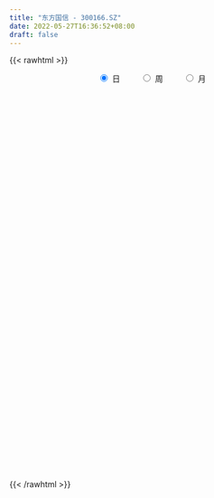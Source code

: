 ```yaml
---
title: "东方国信 - 300166.SZ"
date: 2022-05-27T16:36:52+08:00
draft: false
---
```

{{< rawhtml >}}
    <div style="text-align: center">
        <label style="padding: 1rem;"><input style="margin-right: .5rem" type="radio" name="period" value="D" checked onclick="period_change(this)">日</label>
        <label style="padding: 1rem;"><input style="margin-right: .5rem" type="radio" name="period" value="W" onclick="period_change(this)">周</label>
        <label style="padding: 1rem;"><input style="margin-right: .5rem" type="radio" name="period" value="M" onclick="period_change(this)">月</label>
    </div>
    <div id="chart" style="height: 700px;"></div> 
    <script type="text/javascript">
        const D_v = [101916.22,90040.06,113307.35,105945.72,324335.72,195515.17,184119.56,176512.89,228726.91,201138.65,179187.31,245401.28,158474.74,138189.63,269064.37,711213.5699999999,388324.45,889328.3199999999,806536.37,512294.05,444155.38,399651.22,428527.02,389762.81,379585.06,266089.6,364190.59,226680.76,232235.55,1127025.8700000001,1200301.0600000001,1263025.3799999999,960470.27,738282.64,569444.71,497157.64,479638.38,377513.08,467525.41,552241.34,388328.45,388174.77,396471.46,358404.24,326674.26,332100.17,258862.91,300826.87,239351.97,318657.26,360609.12,376173.36,298056.96,520418.3,702749.22,422623.9,433499.2,292455.46,523683.43,406062.53,288664.05,459623.7,355149.71,300028.75,409618.54,293832.05,227572.7,209729.9,241076.79,188072.3,146921.16,263174.51,218705.1,193567.66,208058.88,200763.06,145939.27,209214.97,163996.64,161964.24,186779.39,161648.28,173882.99,117954.71,337237.72,175781.52,165270.6,132759.05,122964.65,309816.32,258259.88,274569.46,299762.45,170740.05,92759.49,111778.0,106028.57,99578.32,77839.74,84981.02,142216.25,87240.14,90912.04,126125.72,112080.52,87304.41,142221.63,109910.52,132287.87,90720.28,129647.04,110817.76,114337.17,109042.74,99541.04,290966.04,241166.0,208427.23,209906.02,190817.07,176749.67,189531.28,317248.44,277279.1,273679.91,1062835.0600000001,739035.97,466813.65,484271.91,416008.83,514541.85,280469.8,458081.11,417862.45,325933.7,239468.17,275871.16,180993.21,176480.99,567808.3199999999,474091.62,510516.61,507766.2,463224.52,558061.37,409137.23,357249.59,291019.35,456176.42,344706.37,259710.59,215737.88,441101.41,267873.82,429605.7,361801.15,567817.62,589418.72,352397.89,549438.5,503558.71,381572.28,608249.49,613348.45,564125.88,1976859.49,2532534.21,1313457.05,1288315.22,1053893.6699999999,1080960.9299999999,1957233.6599999999,1482063.23,1510445.6399999999,1195763.6699999999,952834.79,1767975.3200000001,2005315.0800000001,1232548.1399999999,1452997.21,1452963.21,935384.9399999999,1255667.03,1267537.21,2232241.27,2767442.3199999998,2519635.9900000002,1777014.1599999999,2034715.71,1116024.1599999999,990876.25,860528.0699999999,755748.09,1271737.0,881963.72,959993.0,769208.9399999999,1009083.14,976573.92,793978.03,749328.49,726765.21,810136.3,976929.02,787282.22,797106.23,591632.98,575269.87,612452.53,503149.08,372673.62,451515.36,379438.65,919184.59,517196.75,498032.91,538013.08,523797.15,466726.02,356312.17,424533.92,431898.66,406158.23,291297.43,300080.4,536900.14,393899.62,332782.58,479250.28,374936.53,441243.62,388359.68,407085.28,358078.83,547110.54,340202.73,315642.19,450937.86,281765.06,239290.62,293141.38,253623.63,570252.54,348273.02,334139.97,323767.92,390537.44,312485.45,520875.43,337527.98]
const D_histogram = [0.0,-0.0076581197,-0.0222500012,-0.0282468315,0.0047074791,0.023961293,0.032925795,0.0412779435,0.0519052497,0.0543487042,0.0571543071,0.0426787878,0.0314350623,0.018267494,0.0275170876,0.0719677337,0.095782384,0.161993802,0.1718046608,0.1715241051,0.1339097365,0.1077470426,0.0866970676,0.0780538164,0.0391714541,0.018384516,-0.0353233187,-0.0735841858,-0.0814826593,0.0125739802,0.1023953589,0.1329278857,0.1473701327,0.1391471518,0.1123647263,0.0757356543,0.0270243149,-0.0159190177,-0.0197744471,-0.0224956937,-0.0549446106,-0.0620803416,-0.064321877,-0.098331433,-0.1413111416,-0.1445801892,-0.1569200059,-0.1790460922,-0.1789346354,-0.1829902546,-0.1577573868,-0.1317228432,-0.1241193212,-0.0656423922,-0.0171236171,0.0137147009,-0.0071053781,-0.0100567209,0.0296400047,0.0505231786,0.043726437,0.0421732779,0.0177267504,-0.0172750659,-0.0799928652,-0.1068346374,-0.1363428418,-0.1548156896,-0.1382471375,-0.125795838,-0.1105475664,-0.1234497116,-0.1109186159,-0.1026340282,-0.1004023205,-0.0929181206,-0.0867895516,-0.0592979423,-0.0280186931,-0.0055139237,0.0205348279,0.0263327284,0.0229028943,0.0233895419,0.0377393233,0.038241988,0.0248466233,0.0084912328,-0.0095195977,0.01579384,0.0286085217,0.0405103737,0.0051751176,-0.0323998398,-0.0450842992,-0.0388474735,-0.0286476761,-0.0291968938,-0.019795457,-0.0097102766,0.0047641472,0.0122855591,0.0214084382,0.0278171722,0.0212763723,0.0158479148,0.0024306271,-0.0063616151,-0.0258194512,-0.035567176,-0.0207677885,-0.0008838706,0.0058303598,0.0224319482,0.0398420948,0.071433616,0.0947786172,0.1089623498,0.1215175078,0.1257350154,0.1318771006,0.1360502143,0.141013074,0.1395076062,0.1171162764,0.1610366782,0.1596112574,0.1409620695,0.1294044675,0.0913320084,0.0690606864,0.0296235351,0.0312047949,0.0360054036,0.0188775827,-0.0002907073,-0.0420686102,-0.0644611755,-0.0676390218,-0.0865324755,-0.0821796845,-0.049257588,-0.0172731362,0.0086572494,0.0415393744,0.0450514711,0.0260391519,0.0180969861,0.0244884159,0.0088405236,-0.0102484002,-0.0208974151,-0.0135252342,-0.018187711,-0.0001131079,0.002547465,0.0247576698,0.0267298265,0.0145765071,0.0018316069,-0.0023238543,-0.035972204,-0.027547984,-0.020573912,-0.0180183482,0.1220737414,0.1914156378,0.212341392,0.1783655558,0.1509199561,0.1382347983,0.1542964106,0.1208119221,-0.0252101081,-0.0834466275,-0.147235507,-0.0787224362,0.004208773,0.0235351079,0.035751742,0.0734227304,0.07257541,0.0436355038,0.0195651617,0.0859180285,0.1312437691,0.2041109446,0.1993344474,0.1054833405,0.0313190129,-0.0145642323,-0.0562373887,-0.0859390478,-0.0649028404,-0.090877497,-0.1709141321,-0.2413217923,-0.2261484474,-0.2201558707,-0.198031977,-0.2284088363,-0.2583085001,-0.230869749,-0.2009515847,-0.1948404348,-0.210547279,-0.2169279551,-0.2045089053,-0.2162293531,-0.2228274357,-0.2094067517,-0.2085538357,-0.1864295793,-0.1249043194,-0.0888489187,-0.0500234589,-0.0573317788,-0.0764494806,-0.1068980619,-0.1043182134,-0.1287975105,-0.1195205538,-0.1084450324,-0.0825357482,-0.0542426306,-0.0430456836,-0.0545403173,-0.0680435385,-0.1119370594,-0.1448809377,-0.1223177122,-0.1150073252,-0.0765349147,-0.0369656929,0.0051300171,0.0395709189,0.0730618858,0.0925480979,0.1115966152,0.1227361215,0.1255020146,0.1251411586,0.1353177443,0.1372172182,0.145003619,0.1551029862,0.1179058916,0.1108195669,0.1240013392,0.1259387688]
const D_fast = [0.0,-0.0095726496,-0.0297270314,-0.0427855696,-0.0086543893,0.0165897479,0.0337856987,0.0524573331,0.0760609517,0.0920915822,0.1091857618,0.1053799395,0.1019949797,0.0933942849,0.1095231504,0.1719657299,0.2197259762,0.3264358446,0.3791978687,0.4217983392,0.4176614048,0.4184354715,0.4190597634,0.4299299664,0.4008404676,0.3846496584,0.3221109941,0.2654540806,0.2371849423,0.3343850767,0.4498052952,0.5135697934,0.5648545736,0.5914183806,0.5927271368,0.5750319783,0.5330767177,0.4861536307,0.4773545895,0.4690094195,0.4228243498,0.4001685335,0.3818465288,0.3232541146,0.2449466206,0.2055325257,0.1539627075,0.0870750982,0.0424528961,-0.0073502867,-0.0215567657,-0.0284529328,-0.0518792411,-0.0098129101,0.0344249607,0.0686919539,0.0460955304,0.0406300073,0.0877367341,0.1212507027,0.1253855703,0.1343757307,0.1143608908,0.0750403081,-0.0076757075,-0.0612261391,-0.1248200539,-0.1819968242,-0.1999900565,-0.2189877165,-0.2313763365,-0.2751409096,-0.2903394679,-0.3077133871,-0.3305822597,-0.3463275899,-0.3618964088,-0.3492292851,-0.3249547091,-0.3038284207,-0.272645962,-0.2602648795,-0.2579689899,-0.2516349569,-0.2278503447,-0.217787183,-0.2249708919,-0.2392034741,-0.2595942041,-0.2303323064,-0.2103654942,-0.1883360489,-0.2223775256,-0.2680524429,-0.2920079771,-0.2954830198,-0.2924451414,-0.3002935826,-0.29584101,-0.2881833988,-0.2725179382,-0.2619251365,-0.2474501478,-0.2340871208,-0.2353088276,-0.2367753064,-0.2495849373,-0.2599675833,-0.2858802823,-0.304519801,-0.2949123607,-0.2752494104,-0.26707759,-0.2448680146,-0.2174973443,-0.1680474191,-0.1210077636,-0.0795834436,-0.0366489086,-0.0009976472,0.0381137131,0.0762993805,0.1165155087,0.1498869423,0.1567746816,0.2409542531,0.2794316466,0.2960229761,0.3168164909,0.3015770339,0.2965708835,0.264539616,0.2739220746,0.2877240342,0.275315609,0.2560746421,0.2037795867,0.1652717274,0.1451841257,0.1046575532,0.0884654231,0.1090731226,0.1367392903,0.1648339882,0.2081009568,0.2228759213,0.2103733901,0.2069554708,0.2194690046,0.2060312432,0.1843802194,0.1685068507,0.172497723,0.1632883185,0.1813346446,0.1846320837,0.2130317059,0.2216863193,0.2131771267,0.2008901282,0.1961537034,0.1535123028,0.1550495268,0.1568801207,0.1549310975,0.3255416224,0.4427374282,0.5167485305,0.5273640832,0.5376484726,0.5595220144,0.6141577293,0.6108762213,0.4585516641,0.3794534878,0.2788557315,0.3276881934,0.4116715957,0.4368817076,0.4580362772,0.5140629483,0.5313594803,0.5133284501,0.4941493985,0.5819817723,0.6601184552,0.7840133669,0.8290704815,0.7615902097,0.6952556354,0.6457313321,0.5899988285,0.5388124074,0.5436229048,0.4949288739,0.3721637058,0.2414255975,0.2000618305,0.1510154396,0.1236313391,0.0361522707,-0.0583245181,-0.0886032043,-0.1089229362,-0.1515218949,-0.219865559,-0.2804782239,-0.3191864003,-0.3849641865,-0.4472691279,-0.4862001318,-0.5374856747,-0.5619688132,-0.5316696332,-0.5178264622,-0.491506867,-0.5131481317,-0.5513782036,-0.6085513003,-0.6320510052,-0.6887296799,-0.7093328617,-0.7253685983,-0.7200932513,-0.7053607913,-0.7049252652,-0.7300549782,-0.7605690841,-0.8324468698,-0.9016109826,-0.9096271851,-0.9310686294,-0.9117299475,-0.881402149,-0.8380239347,-0.7936903032,-0.7419338648,-0.6993106283,-0.6523629572,-0.6105394205,-0.5763980237,-0.54547359,-0.5014675683,-0.4652637899,-0.4212264844,-0.3723513705,-0.3800719922,-0.3594534253,-0.3152713181,-0.2818491963]
const D_slow = [0.0,-0.0019145299,-0.0074770302,-0.0145387381,-0.0133618683,-0.0073715451,0.0008599037,0.0111793896,0.024155702,0.037742878,0.0520314548,0.0627011517,0.0705599173,0.0751267908,0.0820060627,0.0999979962,0.1239435922,0.1644420427,0.2073932079,0.2502742341,0.2837516683,0.3106884289,0.3323626958,0.3518761499,0.3616690135,0.3662651425,0.3574343128,0.3390382664,0.3186676015,0.3218110966,0.3474099363,0.3806419077,0.4174844409,0.4522712289,0.4803624104,0.499296324,0.5060524027,0.5020726483,0.4971290366,0.4915051131,0.4777689605,0.4622488751,0.4461684058,0.4215855476,0.3862577622,0.3501127149,0.3108827134,0.2661211904,0.2213875315,0.1756399679,0.1362006212,0.1032699104,0.0722400801,0.055829482,0.0515485778,0.054977253,0.0532009085,0.0506867282,0.0580967294,0.0707275241,0.0816591333,0.0922024528,0.0966341404,0.0923153739,0.0723171576,0.0456084983,0.0115227878,-0.0271811346,-0.0617429189,-0.0931918784,-0.1208287701,-0.151691198,-0.1794208519,-0.205079359,-0.2301799391,-0.2534094693,-0.2751068572,-0.2899313427,-0.296936016,-0.298314497,-0.29318079,-0.2865976079,-0.2808718843,-0.2750244988,-0.265589668,-0.256029171,-0.2498175152,-0.247694707,-0.2500746064,-0.2461261464,-0.238974016,-0.2288464225,-0.2275526431,-0.2356526031,-0.2469236779,-0.2566355463,-0.2637974653,-0.2710966888,-0.276045553,-0.2784731222,-0.2772820854,-0.2742106956,-0.268858586,-0.261904293,-0.2565851999,-0.2526232212,-0.2520155644,-0.2536059682,-0.260060831,-0.268952625,-0.2741445721,-0.2743655398,-0.2729079498,-0.2672999628,-0.2573394391,-0.2394810351,-0.2157863808,-0.1885457934,-0.1581664164,-0.1267326626,-0.0937633874,-0.0597508338,-0.0244975653,0.0103793362,0.0396584053,0.0799175748,0.1198203892,0.1550609066,0.1874120234,0.2102450255,0.2275101971,0.2349160809,0.2427172796,0.2517186306,0.2564380262,0.2563653494,0.2458481969,0.229732903,0.2128231475,0.1911900287,0.1706451075,0.1583307105,0.1540124265,0.1561767388,0.1665615824,0.1778244502,0.1843342382,0.1888584847,0.1949805887,0.1971907196,0.1946286195,0.1894042658,0.1860229572,0.1814760295,0.1814477525,0.1820846187,0.1882740362,0.1949564928,0.1986006196,0.1990585213,0.1984775577,0.1894845068,0.1825975108,0.1774540327,0.1729494457,0.203467881,0.2513217905,0.3044071385,0.3489985274,0.3867285165,0.421287216,0.4598613187,0.4900642992,0.4837617722,0.4629001153,0.4260912386,0.4064106295,0.4074628228,0.4133465997,0.4222845352,0.4406402178,0.4587840703,0.4696929463,0.4745842367,0.4960637438,0.5288746861,0.5799024223,0.6297360341,0.6561068692,0.6639366225,0.6602955644,0.6462362172,0.6247514553,0.6085257452,0.5858063709,0.5430778379,0.4827473898,0.426210278,0.3711713103,0.321663316,0.264561107,0.1999839819,0.1422665447,0.0920286485,0.0433185398,-0.0093182799,-0.0635502687,-0.114677495,-0.1687348333,-0.2244416922,-0.2767933802,-0.3289318391,-0.3755392339,-0.4067653138,-0.4289775434,-0.4414834082,-0.4558163529,-0.474928723,-0.5016532385,-0.5277327918,-0.5599321694,-0.5898123079,-0.616923566,-0.637557503,-0.6511181607,-0.6618795816,-0.6755146609,-0.6925255455,-0.7205098104,-0.7567300448,-0.7873094729,-0.8160613042,-0.8351950329,-0.8444364561,-0.8431539518,-0.8332612221,-0.8149957506,-0.7918587262,-0.7639595724,-0.733275542,-0.7019000383,-0.6706147487,-0.6367853126,-0.6024810081,-0.5662301033,-0.5274543568,-0.4979778839,-0.4702729921,-0.4392726573,-0.4077879651]
const D_data = [['2021-05-18', 9.17, 9.17, 9.1, 9.3],['2021-05-19', 9.17, 9.05, 9.04, 9.23],['2021-05-20', 9.04, 8.89, 8.84, 9.07],['2021-05-21', 8.9, 8.92, 8.9, 9.13],['2021-05-24', 9.05, 9.47, 8.98, 9.54],['2021-05-25', 9.52, 9.45, 9.39, 9.53],['2021-05-26', 9.5, 9.42, 9.41, 9.65],['2021-05-27', 9.43, 9.49, 9.43, 9.61],['2021-05-28', 9.51, 9.61, 9.48, 9.7],['2021-05-31', 9.7, 9.59, 9.45, 9.81],['2021-06-01', 9.63, 9.66, 9.47, 9.7],['2021-06-02', 9.82, 9.46, 9.44, 9.91],['2021-06-03', 9.45, 9.47, 9.45, 9.65],['2021-06-04', 9.4, 9.41, 9.33, 9.5],['2021-06-07', 9.38, 9.71, 9.38, 9.73],['2021-06-08', 9.74, 10.35, 9.63, 10.6],['2021-06-09', 10.23, 10.36, 10.17, 10.47],['2021-06-10', 10.37, 11.26, 10.36, 11.78],['2021-06-11', 11.4, 10.92, 10.86, 11.6],['2021-06-15', 10.85, 10.99, 10.75, 11.15],['2021-06-16', 10.82, 10.58, 10.45, 10.82],['2021-06-17', 10.63, 10.69, 10.46, 10.88],['2021-06-18', 10.67, 10.75, 10.48, 11.06],['2021-06-21', 10.65, 10.94, 10.6, 11.14],['2021-06-22', 10.84, 10.53, 10.47, 10.9],['2021-06-23', 10.55, 10.67, 10.3, 10.69],['2021-06-24', 10.65, 10.1, 10.08, 10.66],['2021-06-25', 10.15, 10.05, 10.0, 10.26],['2021-06-28', 10.08, 10.29, 10.02, 10.38],['2021-06-29', 10.91, 11.82, 10.91, 12.35],['2021-06-30', 11.55, 12.36, 11.53, 12.59],['2021-07-01', 12.59, 12.09, 11.93, 13.49],['2021-07-02', 12.09, 12.18, 12.05, 12.74],['2021-07-05', 12.56, 12.09, 11.95, 12.74],['2021-07-06', 12.1, 11.93, 11.69, 12.15],['2021-07-07', 11.72, 11.78, 11.47, 11.9],['2021-07-08', 11.74, 11.51, 11.44, 11.99],['2021-07-09', 11.4, 11.41, 11.17, 11.59],['2021-07-12', 11.52, 11.83, 11.47, 11.88],['2021-07-13', 11.7, 11.88, 11.66, 12.34],['2021-07-14', 11.84, 11.45, 11.44, 11.99],['2021-07-15', 11.63, 11.68, 11.51, 12.12],['2021-07-16', 11.52, 11.73, 11.32, 12.03],['2021-07-19', 11.6, 11.23, 11.15, 11.66],['2021-07-20', 11.12, 10.87, 10.76, 11.18],['2021-07-21', 10.97, 11.18, 10.93, 11.27],['2021-07-22', 11.19, 10.95, 10.88, 11.2],['2021-07-23', 10.98, 10.64, 10.6, 10.98],['2021-07-26', 10.6, 10.75, 10.39, 10.82],['2021-07-27', 10.76, 10.57, 10.47, 10.97],['2021-07-28', 10.7, 10.88, 10.3, 10.95],['2021-07-29', 11.0, 10.93, 10.63, 11.08],['2021-07-30', 10.84, 10.7, 10.54, 10.93],['2021-08-02', 10.66, 11.45, 10.56, 11.53],['2021-08-03', 11.71, 11.59, 11.46, 12.16],['2021-08-04', 11.5, 11.59, 11.38, 11.82],['2021-08-05', 11.59, 10.98, 10.97, 11.59],['2021-08-06', 10.96, 11.14, 10.76, 11.18],['2021-08-09', 11.04, 11.79, 10.92, 11.85],['2021-08-10', 11.77, 11.76, 11.53, 11.87],['2021-08-11', 11.7, 11.5, 11.45, 11.72],['2021-08-12', 11.53, 11.59, 11.51, 12.01],['2021-08-13', 11.59, 11.27, 11.16, 11.6],['2021-08-16', 11.25, 10.99, 10.92, 11.46],['2021-08-17', 11.02, 10.35, 10.32, 11.06],['2021-08-18', 10.46, 10.49, 10.13, 10.5],['2021-08-19', 10.37, 10.21, 10.18, 10.48],['2021-08-20', 10.17, 10.1, 9.96, 10.24],['2021-08-23', 10.08, 10.41, 10.04, 10.46],['2021-08-24', 10.46, 10.32, 10.28, 10.47],['2021-08-25', 10.27, 10.32, 10.15, 10.35],['2021-08-26', 10.29, 9.86, 9.85, 10.32],['2021-08-27', 9.88, 10.06, 9.8, 10.13],['2021-08-30', 10.06, 9.95, 9.93, 10.27],['2021-08-31', 9.88, 9.79, 9.65, 10.03],['2021-09-01', 9.7, 9.77, 9.49, 9.85],['2021-09-02', 9.75, 9.68, 9.56, 9.76],['2021-09-03', 9.73, 9.94, 9.7, 10.1],['2021-09-06', 9.95, 10.07, 9.84, 10.08],['2021-09-07', 10.1, 10.05, 9.97, 10.12],['2021-09-08', 10.03, 10.19, 10.0, 10.23],['2021-09-09', 10.19, 10.0, 9.97, 10.19],['2021-09-10', 9.98, 9.87, 9.8, 10.05],['2021-09-13', 9.86, 9.89, 9.76, 9.93],['2021-09-14', 9.88, 10.09, 9.85, 10.35],['2021-09-15', 10.05, 9.95, 9.88, 10.09],['2021-09-16', 9.92, 9.73, 9.71, 10.01],['2021-09-17', 9.78, 9.59, 9.52, 9.79],['2021-09-22', 9.5, 9.44, 9.32, 9.55],['2021-09-23', 9.49, 9.97, 9.48, 10.14],['2021-09-24', 9.88, 9.9, 9.82, 10.2],['2021-09-27', 10.13, 9.95, 9.89, 10.34],['2021-09-28', 9.78, 9.28, 9.0, 9.78],['2021-09-29', 9.12, 9.01, 8.98, 9.23],['2021-09-30', 9.03, 9.12, 9.03, 9.19],['2021-10-08', 9.2, 9.27, 9.2, 9.38],['2021-10-11', 9.27, 9.3, 9.2, 9.39],['2021-10-12', 9.27, 9.13, 9.08, 9.28],['2021-10-13', 9.25, 9.22, 9.13, 9.28],['2021-10-14', 9.22, 9.23, 9.14, 9.28],['2021-10-15', 9.29, 9.31, 9.25, 9.47],['2021-10-18', 9.32, 9.25, 9.18, 9.33],['2021-10-19', 9.28, 9.29, 9.19, 9.32],['2021-10-20', 9.4, 9.28, 9.25, 9.58],['2021-10-21', 9.22, 9.1, 9.09, 9.31],['2021-10-22', 9.14, 9.06, 9.04, 9.18],['2021-10-25', 9.06, 8.88, 8.87, 9.09],['2021-10-26', 8.91, 8.84, 8.77, 8.94],['2021-10-27', 8.81, 8.58, 8.54, 8.82],['2021-10-28', 8.51, 8.56, 8.48, 8.65],['2021-10-29', 8.68, 8.82, 8.63, 8.89],['2021-11-01', 8.83, 8.93, 8.76, 9.03],['2021-11-02', 8.92, 8.8, 8.72, 9.0],['2021-11-03', 8.94, 8.96, 8.83, 9.04],['2021-11-04', 8.97, 9.05, 8.96, 9.11],['2021-11-05', 9.05, 9.37, 9.01, 9.56],['2021-11-08', 9.52, 9.45, 9.32, 9.68],['2021-11-09', 9.46, 9.49, 9.39, 9.65],['2021-11-10', 9.49, 9.61, 9.45, 9.64],['2021-11-11', 9.54, 9.63, 9.51, 9.75],['2021-11-12', 9.66, 9.77, 9.58, 9.82],['2021-11-15', 9.76, 9.87, 9.73, 9.97],['2021-11-16', 9.95, 10.01, 9.81, 10.3],['2021-11-17', 10.25, 10.05, 9.99, 10.32],['2021-11-18', 10.0, 9.83, 9.82, 10.13],['2021-11-19', 10.13, 10.84, 10.11, 11.8],['2021-11-22', 10.61, 10.53, 10.3, 10.67],['2021-11-23', 10.36, 10.4, 10.23, 10.53],['2021-11-24', 10.51, 10.54, 10.38, 10.76],['2021-11-25', 10.62, 10.19, 10.17, 10.7],['2021-11-26', 10.03, 10.32, 9.91, 10.63],['2021-11-29', 10.02, 10.01, 9.96, 10.17],['2021-11-30', 10.09, 10.48, 10.08, 10.63],['2021-12-01', 10.6, 10.6, 10.4, 10.7],['2021-12-02', 10.48, 10.35, 10.23, 10.58],['2021-12-03', 10.36, 10.27, 10.23, 10.48],['2021-12-06', 10.18, 9.84, 9.81, 10.23],['2021-12-07', 9.94, 9.9, 9.79, 10.02],['2021-12-08', 9.95, 10.05, 9.85, 10.08],['2021-12-09', 10.03, 9.76, 9.66, 10.09],['2021-12-10', 9.72, 9.97, 9.7, 10.1],['2021-12-13', 10.0, 10.4, 9.94, 10.47],['2021-12-14', 10.3, 10.56, 10.27, 10.78],['2021-12-15', 10.55, 10.66, 10.47, 10.82],['2021-12-16', 10.69, 10.95, 10.55, 11.08],['2021-12-17', 10.85, 10.74, 10.62, 10.96],['2021-12-20', 10.63, 10.47, 10.4, 10.73],['2021-12-21', 10.58, 10.58, 10.47, 10.67],['2021-12-22', 10.58, 10.8, 10.53, 11.03],['2021-12-23', 10.83, 10.54, 10.49, 10.83],['2021-12-24', 10.61, 10.43, 10.38, 10.78],['2021-12-27', 10.56, 10.47, 10.32, 10.61],['2021-12-28', 10.43, 10.7, 10.4, 10.89],['2021-12-29', 10.68, 10.57, 10.46, 10.69],['2021-12-30', 10.52, 10.91, 10.51, 10.92],['2021-12-31', 10.93, 10.8, 10.75, 11.07],['2022-01-04', 10.82, 11.15, 10.82, 11.24],['2022-01-05', 11.14, 11.01, 10.84, 11.32],['2022-01-06', 10.9, 10.85, 10.7, 10.98],['2022-01-07', 10.9, 10.81, 10.7, 11.17],['2022-01-10', 10.71, 10.9, 10.15, 11.05],['2022-01-11', 10.81, 10.44, 10.42, 10.97],['2022-01-12', 10.47, 10.9, 10.47, 11.37],['2022-01-13', 11.33, 10.93, 10.9, 11.48],['2022-01-14', 10.9, 10.91, 10.66, 11.23],['2022-01-17', 11.18, 13.09, 11.11, 13.09],['2022-01-18', 13.22, 12.93, 12.86, 14.16],['2022-01-19', 12.81, 12.77, 12.6, 13.18],['2022-01-20', 12.6, 12.25, 11.98, 12.69],['2022-01-21', 12.04, 12.35, 12.04, 12.78],['2022-01-24', 12.25, 12.6, 12.22, 13.15],['2022-01-25', 12.49, 13.15, 12.35, 13.85],['2022-01-26', 12.81, 12.66, 12.22, 13.5],['2022-01-27', 12.8, 10.87, 10.78, 12.9],['2022-01-28', 10.89, 11.44, 10.89, 11.95],['2022-02-07', 11.88, 11.01, 10.93, 11.98],['2022-02-08', 10.91, 12.65, 10.63, 13.21],['2022-02-09', 12.65, 13.27, 12.45, 13.59],['2022-02-10', 12.86, 12.82, 12.58, 13.09],['2022-02-11', 12.72, 12.9, 12.64, 13.35],['2022-02-14', 12.34, 13.46, 12.18, 13.66],['2022-02-15', 13.27, 13.2, 12.81, 13.47],['2022-02-16', 13.72, 12.88, 12.57, 13.97],['2022-02-17', 12.68, 12.89, 12.58, 13.57],['2022-02-18', 13.28, 14.25, 13.02, 14.98],['2022-02-21', 14.78, 14.45, 14.3, 15.78],['2022-02-22', 14.26, 15.33, 14.07, 15.68],['2022-02-23', 15.15, 14.79, 14.5, 15.3],['2022-02-24', 14.57, 13.62, 13.13, 14.97],['2022-02-25', 13.88, 13.56, 13.3, 13.9],['2022-02-28', 13.78, 13.69, 13.15, 13.86],['2022-03-01', 13.56, 13.57, 13.41, 13.88],['2022-03-02', 13.24, 13.56, 13.18, 13.85],['2022-03-03', 13.55, 14.2, 13.34, 14.27],['2022-03-04', 13.98, 13.62, 13.58, 14.22],['2022-03-07', 13.42, 12.63, 12.31, 13.42],['2022-03-08', 12.51, 12.25, 12.25, 12.99],['2022-03-09', 12.35, 13.05, 12.06, 13.34],['2022-03-10', 13.25, 12.87, 12.86, 13.45],['2022-03-11', 12.55, 13.03, 12.41, 13.16],['2022-03-14', 12.86, 12.22, 12.22, 13.06],['2022-03-15', 12.13, 11.9, 11.87, 12.61],['2022-03-16', 12.16, 12.44, 11.95, 12.58],['2022-03-17', 12.6, 12.47, 12.23, 12.85],['2022-03-18', 12.31, 12.12, 11.88, 12.42],['2022-03-21', 12.0, 11.66, 11.49, 12.17],['2022-03-22', 11.58, 11.54, 11.38, 11.83],['2022-03-23', 11.51, 11.61, 11.35, 11.86],['2022-03-24', 11.49, 11.12, 11.06, 11.57],['2022-03-25', 11.26, 10.93, 10.93, 11.45],['2022-03-28', 10.78, 10.99, 10.72, 11.09],['2022-03-29', 10.95, 10.66, 10.6, 11.0],['2022-03-30', 10.74, 10.78, 10.55, 10.81],['2022-03-31', 10.86, 11.32, 10.79, 11.47],['2022-04-01', 11.2, 11.12, 11.08, 11.33],['2022-04-06', 11.1, 11.24, 11.08, 11.4],['2022-04-07', 11.2, 10.64, 10.64, 11.28],['2022-04-08', 10.62, 10.3, 10.19, 10.7],['2022-04-11', 10.25, 9.88, 9.78, 10.32],['2022-04-12', 9.9, 10.06, 9.68, 10.07],['2022-04-13', 9.99, 9.49, 9.48, 9.99],['2022-04-14', 9.85, 9.69, 9.63, 10.15],['2022-04-15', 9.5, 9.59, 9.3, 9.74],['2022-04-18', 9.5, 9.71, 9.31, 9.77],['2022-04-19', 9.68, 9.74, 9.52, 9.79],['2022-04-20', 10.13, 9.5, 9.49, 10.22],['2022-04-21', 9.45, 9.08, 9.04, 9.6],['2022-04-22', 8.96, 8.84, 8.8, 9.13],['2022-04-25', 8.61, 8.13, 8.12, 8.71],['2022-04-26', 8.23, 7.85, 7.82, 8.3],['2022-04-27', 7.74, 8.3, 7.72, 8.32],['2022-04-28', 8.16, 7.98, 7.86, 8.23],['2022-04-29', 8.0, 8.3, 8.0, 8.39],['2022-05-05', 8.28, 8.36, 8.18, 8.48],['2022-05-06', 8.13, 8.48, 8.05, 8.78],['2022-05-09', 8.51, 8.49, 8.45, 8.72],['2022-05-10', 8.3, 8.59, 8.21, 8.65],['2022-05-11', 8.59, 8.51, 8.5, 8.82],['2022-05-12', 8.44, 8.58, 8.4, 8.68],['2022-05-13', 8.58, 8.55, 8.45, 8.65],['2022-05-16', 8.58, 8.48, 8.4, 8.64],['2022-05-17', 8.49, 8.45, 8.24, 8.51],['2022-05-18', 8.77, 8.62, 8.6, 8.98],['2022-05-19', 8.48, 8.57, 8.37, 8.59],['2022-05-20', 8.61, 8.7, 8.55, 8.74],['2022-05-23', 8.78, 8.82, 8.66, 8.84],['2022-05-24', 8.76, 8.19, 8.18, 8.8],['2022-05-25', 8.28, 8.47, 8.26, 8.52],['2022-05-26', 8.6, 8.77, 8.35, 8.94],['2022-05-27', 8.75, 8.71, 8.6, 8.83]]
const W_v = [501119.85,512990.5099999999,873000.9300000001,1026182.1500000001,1058388.6699999999,1256996.76,738508.09,943375.7400000001,1268568.1899999999,588341.66,449326.63,529035.2,564322.48,460743.03,297148.36,486832.99,417414.56,401786.64,355684.35,323235.37,329969.78,1345575.4399999999,818554.49,493736.58,481967.36,718401.1,422253.17,522191.94,879029.4199999999,841794.9399999999,1052532.46,351777.61,2138562.1699999999,1730471.6000000001,1662057.5399999998,1565468.3900000001,1860288.5200000003,1280372.54,1771068.2999999998,1906464.29,1122077.6299999999,866986.1799999999,1179177.5699999998,1320465.0199999998,937970.4,878146.4299999999,822508.75,827371.5100000001,688037.12,950800.0599999998,1126024.4399999999,1059607.48,1504234.1699999999,1218450.24,802156.85,739456.3300000001,732540.5700000001,590519.04,1022558.8,654528.4,488569.93,467586.0000000001,399476.36,583076.0699999999,692168.1299999999,660069.3699999999,738794.71,537844.74,652325.6000000001,455941.7,403781.55,376099.02,307018.15,419645.54,331934.73,238689.56,473530.21,795892.5600000001,473485.93,1012182.91,884520.0600000001,1161386.72,1529085.0800000001,2461886.7600000002,2157322.23,1121446.5700000001,914299.97,972933.37,897551.3199999999,893493.1200000001,911988.22,456835.76,998735.3400000001,949966.6599999999,991247.04,748882.8,361423.08,454838.96,581762.2,432803.95,411120.51,571714.7899999999,517429.25,372501.14,395034.3,438668.96,469255.65,915241.5399999999,982961.7100000001,1292468.9399999999,823263.9399999999,922229.4300000001,925012.91,135501.03,396083.03,783755.9199999999,537715.0,1267763.29,570179.3699999999,565535.97,930559.91,814468.4399999999,686730.22,805633.5700000001,963111.1899999999,831417.71,953290.96,1520490.8100000001,1355572.4300000002,994828.92,1789722.52,2562898.0099999998,3113488.0600000001,3065540.0199999996,4177108.25,2858740.3199999998,2340559.2600000002,1969546.5199999998,1308301.97,1181600.6600000001,1301555.75,1435575.3500000001,994848.67,882008.73,1497817.6899999999,1293143.7099999997,857966.7299999999,900631.0599999999,1166106.01,1388103.3499999999,1418336.1499999999,2623089.96,3144091.8199999998,3386316.71,3580509.0899999999,1863950.75,1893110.1200000001,1613019.5900000001,1402672.6500000001,2058596.3999999999,2330168.9500000002,2980596.1699999999,1423943.0799999998,854952.8400000001,311214.65,139100.62,739301.76,567795.01,733736.4399999999,571442.5800000001,533470.53,486350.34,785936.96,569701.61,629819.3899999999,548052.34,883126.64,622610.45,908370.96,819763.02,712670.4300000001,681351.46,686979.58,388483.24,496432.72,747734.5900000001,817737.34,665690.7,437899.49,1041625.0,542926.1599999999,434743.16,394949.23,743274.21,551881.0599999999,131479.37,702852.9500000001,554307.7899999999,1109210.25,922391.61,3064467.0800000001,1784627.6699999999,1626308.8200000001,4783058.1300000008,2662036.4500000002,2192741.4300000002,1576868.4499999997,1592848.6699999999,2371746.0800000001,2033183.4199999999,1440781.9399999999,1057949.8600000001,957543.8400000001,848271.54,929003.5999999999,691040.85,837831.45,111778.0,510643.9,503662.8300000001,604787.3400000001,724704.75,1027065.9900000001,2120573.79,2620672.21,1721815.2299999997,1675245.2999999998,2448705.9300000002,1708862.3200000001,1716119.96,2059072.73,2670854.8099999996,8165059.6399999997,7226467.1299999999,7411670.54,7143793.6600000001,10214832.3399999999,4760853.1299999999,4508837.0300000003,4050441.2400000002,3079610.6900000004,2640008.9699999997,1559843.1400000001,2085628.9999999998,1854960.1700000004,2090875.3900000001,905189.3700000001,1627838.46,1799430.54,1885194.22]
const W_histogram = [0.0,-0.0425727635,0.0048734732,0.0452402527,0.0884913013,0.1615732527,0.1722721617,0.1867598256,0.1840065358,0.1568340024,0.1224045852,0.1218136386,0.0830901736,0.0102322515,-0.047817866,-0.1487135291,-0.1640880784,-0.1805967382,-0.1946310605,-0.2294456375,-0.2851094206,-0.2034862639,-0.189588094,-0.1758623256,-0.1269785874,-0.1225130959,-0.1541009628,-0.123041882,-0.0724887985,-0.0299944761,0.0853487712,0.1606902199,0.3381717526,0.5187609231,0.5419663638,0.4329383751,0.5183484769,0.4975780525,0.3473053989,0.2608336631,0.2068470979,0.0974291158,-0.0266041488,-0.115110652,-0.1967799595,-0.315184987,-0.3397639686,-0.310459775,-0.3600452987,-0.2732984233,-0.2257494283,-0.1761502783,-0.0442273393,0.0003069768,-0.0954984622,-0.1259756027,-0.1847909042,-0.2299051263,-0.2851450941,-0.3063313086,-0.3069108076,-0.2582597971,-0.2239183555,-0.3034118226,-0.3286658331,-0.3388147525,-0.2212842647,-0.1393031329,-0.0251331369,0.0136972829,0.0680527614,0.0808373282,0.0540055231,0.0010864787,-0.0520676409,-0.0668856541,-0.0376773899,0.0100542102,0.0287397393,0.1463650372,0.2477029038,0.3602819843,0.4534835901,0.5413265039,0.5704112325,0.5858930871,0.5303368424,0.4637337133,0.3723088066,0.2832462364,0.1996875647,0.1241419619,-0.034843867,-0.1760732154,-0.2418259135,-0.2785073482,-0.3287181783,-0.350357422,-0.2816179846,-0.2532406026,-0.2040381595,-0.2430953772,-0.236942328,-0.2041366391,-0.1775078581,-0.2104273478,-0.1830769773,-0.0935293873,-0.0387975919,0.0886344264,0.1847944002,0.2323620412,0.2191039058,0.1819121973,0.1312480431,0.1171074329,0.0837287628,0.0500235152,0.0069557342,-0.0594517472,-0.0770997841,-0.0866086716,-0.0604344155,0.0180331533,0.0659828276,0.0756053308,0.1463758796,0.2476130132,0.3544484231,0.3534553728,0.3896847916,0.3943117431,0.5382421475,0.6119097782,0.6216546099,0.4596776059,0.2865441088,0.0862185677,-0.0903215448,-0.1884330829,-0.2388152617,-0.2917064338,-0.3013916111,-0.2586464767,-0.2209323528,-0.2914977057,-0.3231907059,-0.3160341865,-0.3185545855,-0.2829243947,-0.2692774696,-0.2988670114,-0.1433639081,-0.103673295,-0.11033629,-0.1301358254,-0.1517291464,-0.1365929302,-0.1435898588,-0.101862219,-0.0092140486,-0.0337135658,-0.0466766992,-0.0937427745,-0.1129160782,-0.0986662155,-0.088240193,-0.0862999013,-0.1438283338,-0.1504095684,-0.1498973388,-0.1222880865,-0.0820544319,-0.052422735,-0.0410808266,-0.0506380063,-0.1326665161,-0.161704242,-0.20286268,-0.1915622897,-0.1992298058,-0.2351607785,-0.2838344917,-0.295176977,-0.2084632986,-0.1492379537,-0.0787356552,-0.0691374138,-0.059129458,0.0100958606,0.0304607726,0.0637363043,0.096194393,0.087928773,0.0645820374,0.0628537317,0.096320789,0.0988195539,0.1472839677,0.1648847643,0.2709705802,0.3191246261,0.2938931349,0.4039218339,0.4069692688,0.4114368567,0.3256397168,0.2604121368,0.2351536761,0.2159517369,0.1180973446,0.0479195999,-0.0064467566,-0.0448472903,-0.0845272295,-0.0850839111,-0.1304570407,-0.1418939518,-0.1381572949,-0.1432982554,-0.1527692544,-0.1136936058,-0.055551788,0.0543768937,0.0894079139,0.1054486701,0.0925510591,0.1302655118,0.1285055934,0.1451992827,0.1492789277,0.1506418251,0.2354027988,0.2174847202,0.2869008676,0.3997436588,0.4027908924,0.3838058627,0.309650411,0.1836751506,0.0135364907,-0.087326459,-0.2037381391,-0.3163086659,-0.4224022745,-0.5045102243,-0.5201815946,-0.4992246288,-0.4501650832,-0.3939716233]
const W_fast = [0.0,-0.0532159544,-0.0045513494,0.0471254932,0.1124993672,0.2259746318,0.2797415811,0.3409192015,0.3841675457,0.3962035128,0.3923752419,0.4222377049,0.4042867833,0.3339869242,0.2639823402,0.1259082948,0.0695117259,0.0078538816,-0.0548382059,-0.1470141923,-0.2739553305,-0.2432037398,-0.2767025934,-0.3069424064,-0.2898033151,-0.3159660975,-0.3860792051,-0.3857805948,-0.3533497109,-0.3183540075,-0.1816735675,-0.0661595638,0.195864907,0.5061443083,0.66484134,0.664047945,0.8790451661,0.9826692548,0.919222951,0.8979596309,0.8956848402,0.810624137,0.6799398353,0.5626556691,0.4317913717,0.2345900975,0.1250701237,0.0767593736,-0.0628374748,-0.0444152053,-0.0533035673,-0.0477419869,0.0731241172,0.1177351775,-0.0019448769,-0.0639159182,-0.1689289457,-0.2715194494,-0.3980456907,-0.4958147324,-0.5731219333,-0.5890358721,-0.6106740193,-0.7660204421,-0.8734409108,-0.9682935183,-0.9060840967,-0.8589287481,-0.7510420363,-0.7087872959,-0.6374186269,-0.6044247282,-0.6177551524,-0.6704025771,-0.736573607,-0.7681130337,-0.748324117,-0.6980789643,-0.6722085004,-0.5179919432,-0.3547283506,-0.1520787741,0.0544937292,0.277668269,0.4493558057,0.6113109321,0.688338898,0.7376691972,0.7393214921,0.7210704811,0.6874337005,0.6429235882,0.4752267926,0.2899791403,0.1637699638,0.057461692,-0.0749286827,-0.1841572818,-0.1858223406,-0.2207551093,-0.222562206,-0.322393268,-0.3754758008,-0.3937042717,-0.4114524552,-0.4969787819,-0.5153976556,-0.4492324125,-0.4042000151,-0.2546093901,-0.1122508163,-0.0065926651,0.0349251761,0.0432115169,0.0253593734,0.0404956214,0.028049142,0.0068497733,-0.0344790742,-0.1157494924,-0.1526724754,-0.1838335307,-0.1727678785,-0.0897920214,-0.0253466402,0.0031771957,0.1105417145,0.2736821013,0.469129617,0.55650041,0.6901510266,0.7933559139,1.0718468551,1.2984919304,1.4636504146,1.4165928121,1.3150953422,1.136324443,0.9372039443,0.7919841355,0.6818981412,0.5560803606,0.4710472806,0.4491307958,0.4316118315,0.2881720522,0.1756813756,0.1038293483,0.021670303,-0.0134306049,-0.0671030472,-0.1714093419,-0.0517472157,-0.0379749262,-0.0722219938,-0.1245554855,-0.1840810931,-0.2030931095,-0.2459875028,-0.2297254177,-0.1393807594,-0.1723086681,-0.1969409764,-0.2674427452,-0.3148450685,-0.3252617597,-0.3368957854,-0.356530469,-0.450015985,-0.4941996117,-0.5311617168,-0.5341244861,-0.5144044394,-0.4978784264,-0.4968067246,-0.5190234059,-0.6342185447,-0.7036823311,-0.7955564391,-0.8321466213,-0.8896215888,-0.9843427562,-1.1039750923,-1.1891118218,-1.1545139681,-1.1325981115,-1.0817797269,-1.089465839,-1.0942402477,-1.0224909639,-0.9945108588,-0.945301251,-0.888794564,-0.8750779908,-0.882279217,-0.8682940898,-0.8107468353,-0.7835431819,-0.6982577762,-0.6394357885,-0.4656073276,-0.3376721252,-0.2894303327,-0.0784211752,0.0263685769,0.133695379,0.1293081684,0.1291836225,0.1627135809,0.1974995758,0.1291695197,0.070971675,0.0149936294,-0.0346187269,-0.0954304735,-0.1172581329,-0.1952455226,-0.2421559217,-0.2729585885,-0.3139241128,-0.3615874255,-0.3509351784,-0.3066813075,-0.1831584024,-0.1257754037,-0.0833724799,-0.0731323262,-0.0028514955,0.0275149843,0.0805084944,0.1219078713,0.160931225,0.3045428984,0.3409959998,0.4821373642,0.69491607,0.7986610267,0.8756274626,0.8788846137,0.798828141,0.6320736038,0.5093790393,0.3420328245,0.1503851312,-0.0613090461,-0.2695445519,-0.4152613208,-0.5191105122,-0.5825922375,-0.6248916834]
const W_slow = [0.0,-0.0106431909,-0.0094248226,0.0018852406,0.0240080659,0.0644013791,0.1074694195,0.1541593759,0.2001610099,0.2393695104,0.2699706567,0.3004240664,0.3211966098,0.3237546726,0.3118002062,0.2746218239,0.2335998043,0.1884506197,0.1397928546,0.0824314452,0.0111540901,-0.0397174759,-0.0871144994,-0.1310800808,-0.1628247276,-0.1934530016,-0.2319782423,-0.2627387128,-0.2808609124,-0.2883595315,-0.2670223387,-0.2268497837,-0.1423068455,-0.0126166148,0.1228749762,0.23110957,0.3606966892,0.4850912023,0.571917552,0.6371259678,0.6888377423,0.7131950212,0.706543984,0.677766321,0.6285713312,0.5497750844,0.4648340923,0.3872191485,0.2972078239,0.228883218,0.172445861,0.1284082914,0.1173514566,0.1174282008,0.0935535852,0.0620596845,0.0158619585,-0.0416143231,-0.1129005966,-0.1894834238,-0.2662111257,-0.3307760749,-0.3867556638,-0.4626086195,-0.5447750777,-0.6294787659,-0.684799832,-0.7196256152,-0.7259088995,-0.7224845787,-0.7054713884,-0.6852620563,-0.6717606756,-0.6714890559,-0.6845059661,-0.7012273796,-0.7106467271,-0.7081331746,-0.7009482397,-0.6643569804,-0.6024312545,-0.5123607584,-0.3989898609,-0.2636582349,-0.1210554268,0.025417845,0.1580020556,0.2739354839,0.3670126856,0.4378242447,0.4877461358,0.5187816263,0.5100706596,0.4660523557,0.4055958773,0.3359690402,0.2537894957,0.1662001402,0.095795644,0.0324854934,-0.0185240465,-0.0792978908,-0.1385334728,-0.1895676326,-0.2339445971,-0.2865514341,-0.3323206784,-0.3557030252,-0.3654024232,-0.3432438166,-0.2970452165,-0.2389547062,-0.1841787298,-0.1387006804,-0.1058886697,-0.0766118114,-0.0556796208,-0.0431737419,-0.0414348084,-0.0562977452,-0.0755726912,-0.0972248591,-0.112333463,-0.1078251747,-0.0913294678,-0.0724281351,-0.0358341652,0.0260690881,0.1146811939,0.2030450371,0.300466235,0.3990441708,0.5336047076,0.6865821522,0.8419958047,0.9569152062,1.0285512334,1.0501058753,1.0275254891,0.9804172184,0.9207134029,0.8477867945,0.7724388917,0.7077772725,0.6525441843,0.5796697579,0.4988720814,0.4198635348,0.3402248884,0.2694937898,0.2021744224,0.1274576695,0.0916166925,0.0656983687,0.0381142962,0.0055803399,-0.0323519467,-0.0665001793,-0.102397644,-0.1278631987,-0.1301667109,-0.1385951023,-0.1502642771,-0.1736999707,-0.2019289903,-0.2265955442,-0.2486555924,-0.2702305677,-0.3061876512,-0.3437900433,-0.381264378,-0.4118363996,-0.4323500076,-0.4454556913,-0.455725898,-0.4683853996,-0.5015520286,-0.5419780891,-0.5926937591,-0.6405843315,-0.690391783,-0.7491819776,-0.8201406006,-0.8939348448,-0.9460506695,-0.9833601579,-1.0030440717,-1.0203284251,-1.0351107897,-1.0325868245,-1.0249716314,-1.0090375553,-0.984988957,-0.9630067638,-0.9468612544,-0.9311478215,-0.9070676243,-0.8823627358,-0.8455417439,-0.8043205528,-0.7365779077,-0.6567967512,-0.5833234675,-0.4823430091,-0.3806006919,-0.2777414777,-0.1963315485,-0.1312285143,-0.0724400953,-0.018452161,0.0110721751,0.0230520751,0.0214403859,0.0102285634,-0.010903244,-0.0321742218,-0.0647884819,-0.1002619699,-0.1348012936,-0.1706258575,-0.2088181711,-0.2372415725,-0.2511295195,-0.2375352961,-0.2151833176,-0.1888211501,-0.1656833853,-0.1331170074,-0.100990609,-0.0646907883,-0.0273710564,0.0102893999,0.0691400996,0.1235112796,0.1952364965,0.2951724112,0.3958701343,0.4918216,0.5692342027,0.6151529904,0.6185371131,0.5967054983,0.5457709636,0.4666937971,0.3610932285,0.2349656724,0.1049202737,-0.0198858834,-0.1324271543,-0.2309200601]
const W_data = [['2017-07-14', 14.1185, 13.2324, 12.9237, 14.2778],['2017-07-21', 13.1029, 12.5653, 11.9878, 13.1328],['2017-07-28', 12.4657, 13.6904, 12.0376, 13.9891],['2017-08-04', 13.7003, 13.8596, 13.1428, 14.1982],['2017-08-11', 13.77, 14.1783, 13.541, 14.8553],['2017-08-18', 14.228, 14.9748, 14.228, 15.5523],['2017-08-25', 15.0047, 14.5666, 13.9891, 15.2038],['2017-09-01', 14.6164, 14.8454, 14.0488, 15.0744],['2017-09-08', 14.696, 14.8354, 14.6462, 15.6917],['2017-09-15', 14.7259, 14.6164, 14.3575, 15.0345],['2017-09-22', 14.5068, 14.5068, 14.1583, 14.7159],['2017-09-29', 14.4471, 14.9748, 14.228, 15.0644],['2017-10-13', 15.1142, 14.5168, 14.3575, 15.3034],['2017-10-20', 14.5566, 13.8696, 13.2822, 14.5765],['2017-10-27', 13.7601, 13.7302, 13.4713, 14.019],['2017-11-03', 13.5809, 12.7246, 12.6151, 14.0687],['2017-11-10', 12.6649, 13.3917, 12.4259, 13.4813],['2017-11-17', 13.4913, 13.1826, 12.7744, 13.77],['2017-11-24', 13.1229, 13.0034, 12.7744, 13.8596],['2017-12-01', 12.9436, 12.4558, 12.0973, 13.083],['2017-12-08', 12.3562, 11.7488, 11.3605, 12.5454],['2017-12-15', 12.9237, 13.3419, 12.8242, 13.8099],['2017-12-22', 13.3618, 12.5852, 12.4558, 13.5809],['2017-12-29', 12.4956, 12.4956, 12.2566, 13.1029],['2018-01-05', 12.5255, 12.9636, 12.2566, 13.2025],['2018-01-12', 12.9436, 12.4259, 12.2666, 13.3817],['2018-01-19', 12.2865, 11.7588, 11.49, 12.3562],['2018-01-26', 11.6692, 12.396, 11.5298, 13.1029],['2018-02-02', 12.3462, 12.7445, 11.6294, 13.1926],['2018-02-09', 12.4657, 12.8142, 11.3804, 13.0631],['2018-02-14', 12.8042, 14.1384, 12.8042, 14.9748],['2018-02-23', 14.1982, 14.2181, 13.9393, 14.5765],['2018-03-02', 14.7358, 16.3588, 14.5168, 17.3644],['2018-03-09', 16.757, 17.7029, 15.9605, 17.8921],['2018-03-16', 17.7228, 16.7172, 16.3588, 18.5194],['2018-03-23', 16.6774, 15.2436, 14.8055, 17.6033],['2018-03-30', 15.164, 18.0414, 15.164, 18.0414],['2018-04-04', 17.9717, 17.3544, 17.2051, 18.8977],['2018-04-13', 17.3644, 15.6817, 15.5523, 18.1211],['2018-04-20', 15.6718, 16.1696, 15.5821, 17.7228],['2018-04-27', 16.299, 16.4782, 14.925, 16.5878],['2018-05-04', 16.7073, 15.5622, 14.5765, 16.996],['2018-05-11', 15.7116, 14.8752, 14.7159, 16.2293],['2018-05-18', 14.8852, 14.7856, 14.0787, 15.1441],['2018-05-25', 14.8254, 14.3774, 14.3575, 15.3631],['2018-06-01', 14.477, 13.2523, 12.9934, 14.6164],['2018-06-08', 13.3021, 13.8497, 13.0233, 14.2977],['2018-06-15', 13.9293, 14.3376, 13.4614, 14.706],['2018-06-22', 13.9393, 13.0731, 12.4259, 14.2181],['2018-06-29', 13.2722, 14.6661, 12.5055, 14.6861],['2018-07-06', 14.8354, 14.3674, 14.1285, 15.3332],['2018-07-13', 14.3774, 14.5168, 13.7601, 15.0146],['2018-07-20', 14.5367, 15.9705, 14.1882, 16.1397],['2018-07-27', 15.851, 15.3531, 15.0445, 16.4484],['2018-08-03', 15.2337, 13.4315, 13.3718, 15.3531],['2018-08-10', 13.4016, 13.8298, 13.0133, 13.999],['2018-08-17', 13.6705, 13.1129, 13.0532, 14.4172],['2018-08-24', 13.0432, 12.8341, 12.635, 13.4315],['2018-08-31', 12.854, 12.2168, 11.6692, 13.4415],['2018-09-07', 11.9778, 12.177, 11.7688, 12.7345],['2018-09-14', 12.0973, 12.0973, 11.6991, 12.5255],['2018-09-21', 12.0077, 12.5752, 11.9281, 12.625],['2018-09-28', 12.5354, 12.3761, 12.1272, 12.9237],['2018-10-12', 12.0973, 10.554, 9.9467, 12.0973],['2018-10-19', 10.5341, 10.6237, 9.4787, 10.6934],['2018-10-26', 10.7034, 10.3649, 9.877, 11.3705],['2018-11-02', 10.2852, 11.938, 10.2056, 12.0077],['2018-11-09', 11.8982, 11.7887, 11.4701, 12.0973],['2018-11-16', 11.7389, 12.5553, 11.6991, 12.9436],['2018-11-23', 12.5553, 11.9181, 11.9081, 12.6151],['2018-11-30', 11.9281, 12.2965, 11.5497, 12.625],['2018-12-07', 12.6151, 11.9181, 11.7787, 12.7146],['2018-12-14', 11.7986, 11.3406, 11.1514, 12.0177],['2018-12-21', 11.3406, 10.7233, 10.2553, 11.3406],['2018-12-28', 10.7333, 10.3151, 10.1558, 11.022],['2019-01-04', 10.3151, 10.4644, 9.9367, 10.5142],['2019-01-11', 10.5839, 10.9125, 10.4644, 11.0519],['2019-01-18', 10.9523, 11.2411, 10.3051, 11.6493],['2019-01-25', 11.1813, 10.9722, 10.8129, 11.3605],['2019-02-01', 11.0519, 12.5553, 10.554, 12.6947],['2019-02-15', 12.5553, 13.0133, 12.396, 13.312],['2019-02-22', 13.1428, 13.8995, 12.9436, 13.9094],['2019-03-01', 14.4371, 14.477, 14.0887, 15.5921],['2019-03-08', 14.8354, 15.2536, 14.4272, 16.8267],['2019-03-15', 15.8311, 15.2536, 15.0246, 17.2449],['2019-03-22', 15.3034, 15.6618, 15.0445, 16.0899],['2019-03-29', 15.2536, 15.1241, 14.1384, 15.5025],['2019-04-04', 15.2337, 15.0843, 14.9947, 15.7215],['2019-04-12', 15.2038, 14.7259, 14.3376, 15.4029],['2019-04-19', 14.9648, 14.5865, 14.0488, 15.1839],['2019-04-26', 14.6861, 14.4471, 13.9692, 14.7358],['2019-04-30', 14.3874, 14.3177, 14.1185, 14.7956],['2019-05-10', 13.4514, 12.7445, 11.948, 13.7203],['2019-05-17', 12.5553, 12.1372, 11.9978, 13.0133],['2019-05-24', 12.0973, 12.4159, 11.7688, 12.9835],['2019-05-31', 12.635, 12.3462, 12.1969, 13.1926],['2019-06-06', 12.3861, 11.7389, 11.6493, 12.4458],['2019-06-14', 11.7289, 11.6592, 11.6294, 12.3662],['2019-06-21', 11.5995, 12.6848, 11.3107, 12.8441],['2019-06-28', 12.625, 12.2367, 12.0575, 12.7744],['2019-07-05', 12.5653, 12.5256, 12.3363, 12.8739],['2019-07-12', 12.5256, 11.2601, 11.2302, 12.5555],['2019-07-19', 11.3099, 11.5291, 10.991, 11.7982],['2019-07-26', 11.5092, 11.7683, 11.2202, 11.9676],['2019-08-02', 11.7683, 11.6686, 11.559, 12.137],['2019-08-09', 11.6387, 10.712, 10.6423, 11.7882],['2019-08-16', 10.732, 11.2501, 10.6124, 11.4394],['2019-08-23', 11.559, 12.1868, 11.5291, 12.6053],['2019-08-30', 12.0373, 12.0373, 11.7583, 12.5256],['2019-09-06', 12.1071, 13.4125, 12.0074, 13.7712],['2019-09-12', 13.6217, 13.6915, 13.4922, 14.2794],['2019-09-20', 13.7512, 13.6018, 13.1633, 14.0701],['2019-09-27', 13.6616, 13.0836, 12.705, 14.2594],['2019-09-30', 12.7747, 12.7847, 12.4558, 13.1733],['2019-10-11', 12.8744, 12.4857, 12.1868, 12.9341],['2019-10-18', 12.6651, 12.8544, 12.5854, 13.2929],['2019-10-25', 12.7548, 12.5555, 12.2067, 12.974],['2019-11-01', 13.0537, 12.416, 12.3064, 13.811],['2019-11-08', 12.4957, 12.1071, 11.9377, 12.6651],['2019-11-15', 11.9875, 11.4893, 11.3498, 11.9875],['2019-11-22', 11.4394, 11.8081, 11.3896, 12.2067],['2019-11-29', 11.9576, 11.7583, 11.1804, 12.0174],['2019-12-06', 11.7583, 12.1768, 11.6786, 12.2964],['2019-12-13', 12.1968, 13.0836, 12.1469, 13.0836],['2019-12-20', 13.1833, 13.0637, 13.0139, 13.6018],['2019-12-27', 13.0238, 12.7847, 12.6651, 13.2331],['2020-01-03', 12.6751, 13.8509, 12.416, 14.0502],['2020-01-10', 13.7612, 14.8573, 13.7313, 15.1862],['2020-01-17', 14.7776, 15.7442, 14.5484, 16.3122],['2020-01-23', 15.7641, 14.9869, 14.6182, 16.1428],['2020-02-07', 13.4922, 15.8837, 13.4623, 16.0232],['2020-02-14', 15.7442, 15.9634, 15.4552, 16.5015],['2020-02-21', 16.1428, 18.5542, 16.0431, 19.3016],['2020-02-28', 19.7301, 18.8133, 18.1855, 20.8162],['2020-03-06', 19.0724, 18.8432, 17.6375, 20.2781],['2020-03-13', 18.4446, 16.8403, 15.5947, 18.624],['2020-03-20', 16.7307, 16.2325, 15.1064, 16.7606],['2020-03-27', 15.4452, 15.1762, 14.8673, 16.4417],['2020-04-03', 14.8474, 14.5982, 14.0103, 14.957],['2020-04-10', 14.947, 14.8673, 14.6082, 15.4851],['2020-04-17', 14.5584, 15.0267, 14.2993, 15.515],['2020-04-24', 15.0267, 14.6281, 14.4687, 15.6944],['2020-04-30', 14.6281, 14.8773, 13.4423, 14.9968],['2020-05-08', 14.678, 15.505, 14.678, 15.6844],['2020-05-15', 15.7043, 15.5648, 15.1064, 15.8937],['2020-05-22', 15.4452, 14.0004, 13.9904, 15.505],['2020-05-29', 14.1399, 14.0402, 13.7811, 14.2594],['2020-06-05', 14.1598, 14.2694, 14.0801, 14.7178],['2020-06-12', 14.2893, 13.96, 13.7, 14.5484],['2020-06-19', 13.94, 14.33, 13.83, 14.56],['2020-06-24', 14.35, 14.0, 13.86, 14.76],['2020-07-03', 13.86, 13.21, 12.34, 13.95],['2020-07-10', 13.37, 15.71, 13.28, 15.87],['2020-07-17', 15.77, 14.7, 14.45, 16.37],['2020-07-24', 14.93, 14.13, 14.12, 16.02],['2020-07-31', 14.05, 13.8, 13.13, 14.11],['2020-08-07', 13.88, 13.55, 13.3, 14.33],['2020-08-14', 13.51, 13.87, 13.45, 14.49],['2020-08-21', 13.89, 13.49, 13.36, 14.28],['2020-08-28', 13.54, 14.08, 13.41, 14.41],['2020-09-04', 14.12, 15.02, 13.96, 15.14],['2020-09-11', 15.18, 13.7, 13.3, 15.5],['2020-09-18', 13.72, 13.69, 13.37, 14.16],['2020-09-25', 13.72, 13.02, 12.98, 13.84],['2020-09-30', 13.02, 13.08, 12.94, 13.34],['2020-10-09', 13.3, 13.37, 13.28, 13.43],['2020-10-16', 13.48, 13.28, 13.18, 13.78],['2020-10-23', 13.44, 13.1, 13.05, 13.56],['2020-10-30', 13.0, 12.07, 12.04, 13.19],['2020-11-06', 12.2, 12.37, 11.88, 12.59],['2020-11-13', 12.43, 12.27, 12.11, 12.8],['2020-11-20', 12.34, 12.52, 12.05, 12.57],['2020-11-27', 12.63, 12.72, 12.51, 13.08],['2020-12-04', 12.68, 12.66, 12.53, 12.85],['2020-12-11', 12.64, 12.44, 12.03, 12.71],['2020-12-18', 12.39, 12.08, 12.07, 12.75],['2020-12-25', 12.05, 10.78, 10.71, 12.2],['2020-12-31', 10.82, 10.95, 10.45, 11.03],['2021-01-08', 10.96, 10.38, 9.86, 11.04],['2021-01-15', 10.34, 10.71, 10.05, 10.91],['2021-01-22', 10.74, 10.23, 10.14, 10.8],['2021-01-29', 10.22, 9.48, 9.39, 10.25],['2021-02-05', 9.47, 8.77, 8.72, 9.68],['2021-02-10', 8.8, 8.72, 8.65, 8.93],['2021-02-19', 8.8, 9.82, 8.78, 9.94],['2021-02-26', 9.8, 9.59, 9.42, 9.94],['2021-03-05', 9.65, 9.85, 9.57, 10.09],['2021-03-12', 9.92, 9.1, 8.89, 9.97],['2021-03-19', 9.1, 8.96, 8.9, 9.27],['2021-03-26', 9.0, 9.75, 8.97, 9.95],['2021-04-02', 9.7, 9.25, 9.23, 9.81],['2021-04-09', 9.25, 9.45, 9.1, 9.75],['2021-04-16', 9.39, 9.54, 9.16, 9.58],['2021-04-23', 9.48, 9.03, 8.99, 9.72],['2021-04-30', 9.03, 8.68, 8.64, 9.15],['2021-05-07', 8.71, 8.8, 8.66, 8.82],['2021-05-14', 8.8, 9.26, 8.66, 9.46],['2021-05-21', 9.31, 8.92, 8.84, 9.43],['2021-05-28', 9.05, 9.61, 8.98, 9.7],['2021-06-04', 9.7, 9.41, 9.33, 9.91],['2021-06-11', 9.38, 10.92, 9.38, 11.78],['2021-06-18', 10.85, 10.75, 10.45, 11.15],['2021-06-25', 10.65, 10.05, 10.0, 11.14],['2021-07-02', 10.08, 12.18, 10.02, 13.49],['2021-07-09', 12.56, 11.41, 11.17, 12.74],['2021-07-16', 11.52, 11.73, 11.32, 12.34],['2021-07-23', 11.6, 10.64, 10.6, 11.66],['2021-07-30', 10.6, 10.7, 10.3, 11.08],['2021-08-06', 10.66, 11.14, 10.56, 12.16],['2021-08-13', 11.04, 11.27, 10.92, 12.01],['2021-08-20', 11.25, 10.1, 9.96, 11.46],['2021-08-27', 10.08, 10.06, 9.8, 10.47],['2021-09-03', 10.06, 9.94, 9.49, 10.27],['2021-09-10', 9.95, 9.87, 9.8, 10.23],['2021-09-17', 9.86, 9.59, 9.52, 10.35],['2021-09-24', 9.5, 9.9, 9.32, 10.2],['2021-09-30', 10.13, 9.12, 8.98, 10.34],['2021-10-08', 9.2, 9.27, 9.2, 9.38],['2021-10-15', 9.27, 9.31, 9.08, 9.47],['2021-10-22', 9.32, 9.06, 9.04, 9.58],['2021-10-29', 9.06, 8.82, 8.48, 9.09],['2021-11-05', 8.83, 9.37, 8.72, 9.56],['2021-11-12', 9.52, 9.77, 9.32, 9.82],['2021-11-19', 9.76, 10.84, 9.73, 11.8],['2021-11-26', 10.61, 10.32, 9.91, 10.76],['2021-12-03', 10.02, 10.27, 9.96, 10.7],['2021-12-10', 10.18, 9.97, 9.66, 10.23],['2021-12-17', 10.0, 10.74, 9.94, 11.08],['2021-12-24', 10.63, 10.43, 10.38, 11.03],['2021-12-31', 10.56, 10.8, 10.32, 11.07],['2022-01-07', 10.82, 10.81, 10.7, 11.32],['2022-01-14', 10.71, 10.91, 10.15, 11.48],['2022-01-21', 11.18, 12.35, 11.11, 14.16],['2022-01-28', 12.25, 11.44, 10.78, 13.85],['2022-02-11', 11.88, 12.9, 10.63, 13.59],['2022-02-18', 12.34, 14.25, 12.18, 14.98],['2022-02-25', 14.78, 13.56, 13.13, 15.78],['2022-03-04', 13.78, 13.62, 13.15, 14.27],['2022-03-11', 13.42, 13.03, 12.06, 13.45],['2022-03-18', 12.86, 12.12, 11.87, 13.06],['2022-03-25', 12.0, 10.93, 10.93, 12.17],['2022-04-01', 10.78, 11.12, 10.55, 11.47],['2022-04-08', 11.1, 10.3, 10.19, 11.4],['2022-04-15', 10.25, 9.59, 9.3, 10.32],['2022-04-22', 9.5, 8.84, 8.8, 10.22],['2022-04-29', 8.61, 8.3, 7.72, 8.71],['2022-05-06', 8.28, 8.48, 8.05, 8.78],['2022-05-13', 8.51, 8.55, 8.21, 8.82],['2022-05-20', 8.58, 8.7, 8.24, 8.98],['2022-05-27', 8.78, 8.71, 8.18, 8.94]]
const M_v = [63521.07,123993.29,142355.4,48918.04,62928.83,38317.12,86576.88,93030.85,56323.93,39818.28,60572.75,128702.09,326908.51,640178.5499999999,644839.4900000001,284504.27,228823.57,184354.72,167078.5900000001,369519.6300000001,403406.04,81846.19,246032.44,333710.3799999999,542879.16,262141.85,209371.5600000001,137894.34,264015.23,1445110.96,624508.9400000001,468246.28,295660.66,332647.5599999999,651819.2299999999,323826.4,354712.88,149992.59,1026579.58,747601.0499999999,718773.6800000001,508962.16,896409.2999999999,1371214.8700000001,1393560.51,1285097.72,1486549.5200000005,629022.51,3295015.6799999992,2642324.1500000004,1999868.3799999999,3448678.02,3279962.1799999997,1918967.5999999999,2164687.6800000002,2953399.8299999991,2405355.5900000003,1884711.54,3421213.4500000002,1419084.7299999997,2313614.8300000001,758366.4500000001,1226962.3900000001,1299138.9600000002,1310505.4799999997,1002205.3100000001,1234996.5999999999,938466.4299999999,1364072.6299999999,889695.22,937728.7700000001,1712881.5800000001,2842416.1299999999,4554174.1099999994,3087288.4399999999,1518021.9799999997,1705851.8999999999,3071130.1899999999,2662102.1600000001,3827464.5400000005,7737229.5199999996,6079982.7600000007,5042016.0499999998,3429446.9900000007,5222344.1899999995,3573203.7299999991,2010160.6899999997,2273488.2799999998,2450513.5900000008,1434697.4399999999,2764561.1799999997,3629349.75,6829817.6300000008,4132801.79,3688831.8399999994,1830828.1900000004,2094556.5300000003,2979371.3199999998,4098476.2499999995,2870493.23,2995567.6999999997,3626099.8200000003,4484975.9900000002,10531648.6100000013,11914131.1300000008,5653705.6200000001,4530936.8599999994,6260052.3399999999,13211082.5599999987,7345886.5099999998,7522387.9400000004,2179933.8300000001,2504407.3300000001,3126103.5100000002,3122155.8700000001,2319630.1299999999,3334904.2800000003,2295822.0699999998,2698989.0100000002,9756219.0099999979,10247990.6500000004,7305287.8399999999,3862064.7399999993,1730872.0700000001,7231567.6500000004,8532197.8300000001,20121454.3100000024,25761172.7899999991,17531678.0599999987,8108504.4500000002,6217652.5899999999]
const M_histogram = [0.0,0.0039949858,-0.0026029825,-0.0319471755,-0.0595718202,-0.0692376856,-0.0476524583,-0.0349505525,-0.0370372659,-0.030413412,-0.0103243256,0.0376923147,0.0381711825,0.0857190585,0.0608189736,0.0279058827,0.0029214953,-0.0169645153,-0.0399894516,-0.0479526022,-0.0548192374,-0.063423779,-0.0998487104,-0.0941124682,-0.0617302963,-0.0218874497,-0.0057957427,0.0017392079,0.0294985433,0.1408830472,0.1958905587,0.2151484722,0.2469711264,0.2536970548,0.3314092099,0.332375208,0.3431039722,0.3283833806,0.3881963899,0.4056300137,0.4309493712,0.3617968931,0.4465811793,0.4168309707,0.4437035263,0.6378291596,0.9544607248,0.9767974627,1.8758593975,1.8133667914,1.3755389475,0.7096005876,0.5385814066,0.5745649241,0.5481146097,0.355487062,-0.2224181898,-0.6916755319,-0.8023961912,-0.8847978554,-0.8127594973,-0.7040978152,-0.793680479,-0.7973716633,-0.7828565212,-0.8779323806,-0.9324959855,-0.9000243108,-0.8930808921,-0.8865989848,-0.8387053409,-0.6787520294,-0.5189814315,-0.3671497248,-0.2134339718,-0.1830292513,-0.2577723675,-0.2776386541,-0.280497325,-0.046336871,0.2365276419,0.3000854988,0.1294050729,0.0899673067,0.0609492163,-0.1228206058,-0.2240194871,-0.3642305566,-0.3529623475,-0.4543200185,-0.3994305569,-0.1850385667,0.0162097612,0.0918917564,0.0103404316,-0.0466817146,-0.0890629146,-0.1109338224,-0.0689444565,-0.0601996164,-0.0910563178,-0.0266233632,0.1476336844,0.4957183783,0.3947567733,0.3544065141,0.2566891199,0.0769387886,0.0477613601,0.0512012941,-0.0222147152,-0.1328833774,-0.1644323061,-0.2796553445,-0.4310734712,-0.4954259769,-0.5198500968,-0.5506060434,-0.4784406443,-0.2257578514,-0.1553740057,-0.1547238692,-0.1821466656,-0.2016997994,-0.089753038,0.0134357719,0.126116969,0.3412998687,0.3138331083,0.0935213243,-0.017431444]
const M_fast = [0.0,0.0049937322,-0.0022549817,-0.0395859686,-0.0821035683,-0.1090788551,-0.0994067424,-0.0954424747,-0.1067885046,-0.1077680037,-0.0902599987,-0.0328202798,-0.0227986164,0.0461790243,0.0364836827,0.0105470626,-0.013706951,-0.0378340905,-0.0708563896,-0.0908076907,-0.1113791353,-0.1358396217,-0.1972267307,-0.2150186055,-0.1980690077,-0.1636980235,-0.1490552522,-0.1410854997,-0.1059515283,0.0406537373,0.1446338885,0.21767892,0.3112443558,0.3813945479,0.5419590056,0.6260188057,0.7225235629,0.7898988165,0.9467609232,1.0656020504,1.1986587507,1.2199554959,1.4163850769,1.4908426111,1.6286410482,1.9822239714,2.5374707177,2.8040068214,4.1720336055,4.5628826973,4.4689395903,3.9804013772,3.9440275478,4.1236522964,4.2342306345,4.1304748522,3.496965053,2.8547888279,2.5434691208,2.2398679927,2.1087164766,2.0413537049,1.7533509213,1.5503168211,1.369117833,1.0545588784,0.7668712771,0.5743368742,0.3580100698,0.1428422309,-0.0189404604,-0.0286751563,0.0013500838,0.0613943592,0.1617516194,0.1463990269,0.0072128189,-0.0820631312,-0.1550461334,0.0675301029,0.4095265262,0.5481057578,0.4097766002,0.3928306607,0.3790498744,0.1645749008,0.0073711477,-0.2238975609,-0.3008699387,-0.5158076143,-0.5607757919,-0.3926434434,-0.1873426752,-0.0886877409,-0.1676539577,-0.2363465327,-0.3009934614,-0.3505978247,-0.325844573,-0.332149637,-0.3857704178,-0.327993304,-0.1168278352,0.3551864532,0.3529140415,0.4011654108,0.3676202966,0.2071046624,0.189867574,0.2061078315,0.1271381434,-0.0167513631,-0.0894083684,-0.2745452429,-0.5337317373,-0.7219407374,-0.8763273814,-1.0447348389,-1.0921796009,-0.8959362708,-0.8643959265,-0.9024267573,-0.9753862201,-1.0453643038,-0.9558558019,-0.849308049,-0.7050976096,-0.4045897427,-0.353598226,-0.550529679,-0.6658403083]
const M_slow = [0.0,0.0009987464,0.0003480008,-0.0076387931,-0.0225317481,-0.0398411695,-0.0517542841,-0.0604919222,-0.0697512387,-0.0773545917,-0.0799356731,-0.0705125944,-0.0609697988,-0.0395400342,-0.0243352908,-0.0173588201,-0.0166284463,-0.0208695751,-0.030866938,-0.0428550886,-0.0565598979,-0.0724158427,-0.0973780203,-0.1209061373,-0.1363387114,-0.1418105738,-0.1432595095,-0.1428247075,-0.1354500717,-0.1002293099,-0.0512566702,0.0025304478,0.0642732294,0.1276974931,0.2105497956,0.2936435976,0.3794195907,0.4615154358,0.5585645333,0.6599720367,0.7677093795,0.8581586028,0.9698038976,1.0740116403,1.1849375219,1.3443948118,1.583009993,1.8272093587,2.296174208,2.7495159059,3.0934006427,3.2708007896,3.4054461413,3.5490873723,3.6861160247,3.7749877902,3.7193832428,3.5464643598,3.345865312,3.1246658482,2.9214759738,2.74545152,2.5470314003,2.3476884845,2.1519743542,1.932491259,1.6993672626,1.4743611849,1.2510909619,1.0294412157,0.8197648805,0.6500768731,0.5203315153,0.4285440841,0.3751855911,0.3294282783,0.2649851864,0.1955755229,0.1254511916,0.1138669739,0.1729988844,0.2480202591,0.2803715273,0.302863354,0.3181006581,0.2873955066,0.2313906348,0.1403329957,0.0520924088,-0.0614875958,-0.161345235,-0.2076048767,-0.2035524364,-0.1805794973,-0.1779943894,-0.189664818,-0.2119305467,-0.2396640023,-0.2569001164,-0.2719500206,-0.2947141,-0.3013699408,-0.2644615197,-0.1405319251,-0.0418427318,0.0467588967,0.1109311767,0.1301658739,0.1421062139,0.1549065374,0.1493528586,0.1161320143,0.0750239377,0.0051101016,-0.1026582662,-0.2265147604,-0.3564772846,-0.4941287955,-0.6137389566,-0.6701784194,-0.7090219208,-0.7477028881,-0.7932395545,-0.8436645044,-0.8661027639,-0.8627438209,-0.8312145787,-0.7458896115,-0.6674313344,-0.6440510033,-0.6484088643]
const M_data = [['2011-01-31', 2.8368, 2.9455, 2.5531, 2.9706],['2011-02-28', 2.9331, 3.0081, 2.7576, 3.1039],['2011-03-31', 3.0027, 2.8689, 2.7833, 3.387],['2011-04-29', 2.8432, 2.4718, 2.4022, 2.8839],['2011-05-31', 2.4675, 2.2998, 2.2322, 2.5483],['2011-06-30', 2.2863, 2.3675, 2.2024, 2.408],['2011-07-29', 2.3583, 2.7381, 2.3561, 2.894],['2011-08-31', 2.7327, 2.6786, 2.4692, 2.8918],['2011-09-30', 2.6786, 2.4838, 2.4768, 2.6867],['2011-10-31', 2.4843, 2.5677, 2.2728, 2.5747],['2011-11-30', 2.5514, 2.7814, 2.5222, 2.9221],['2011-12-30', 2.8085, 3.3166, 2.6099, 3.3696],['2012-01-31', 3.2468, 2.8734, 2.6332, 3.8096],['2012-02-29', 2.8626, 3.6364, 2.7711, 4.0814],['2012-03-30', 3.6559, 2.844, 2.7875, 3.9685],['2012-04-27', 2.8754, 2.6193, 2.4532, 3.1805],['2012-05-31', 2.6203, 2.5715, 2.3696, 2.9862],['2012-06-29', 2.5726, 2.5053, 2.3881, 2.7137],['2012-07-31', 2.5346, 2.3229, 2.0961, 2.6203],['2012-08-31', 2.349, 2.387, 2.1883, 2.9503],['2012-09-28', 2.3739, 2.3121, 2.1606, 2.7647],['2012-10-31', 2.3137, 2.1916, 2.1655, 2.413],['2012-11-30', 2.1834, 1.6429, 1.6119, 2.2421],['2012-12-31', 1.6315, 1.9946, 1.5794, 2.1167],['2013-01-31', 1.9978, 2.3511, 1.9262, 2.5938],['2013-02-28', 2.3072, 2.5872, 2.2909, 2.7338],['2013-03-29', 2.5856, 2.4098, 2.3121, 2.7435],['2013-04-26', 2.4293, 2.3446, 2.1297, 2.5075],['2013-05-31', 2.3039, 2.6866, 2.3039, 2.8461],['2013-08-30', 2.9558, 4.1642, 2.9558, 4.8224],['2013-09-30', 4.0842, 4.0336, 3.6923, 4.4876],['2013-10-31', 4.0303, 3.9487, 3.8017, 4.8109],['2013-11-29', 3.7397, 4.4353, 3.3379, 4.4533],['2013-12-31', 4.0042, 4.4402, 3.5927, 4.6346],['2014-01-30', 4.4092, 5.8185, 4.2965, 5.9442],['2014-02-28', 5.7809, 5.3727, 5.0624, 6.4962],['2014-03-31', 5.3825, 5.8463, 4.8681, 6.2431],['2014-04-30', 5.7646, 5.8463, 5.5278, 6.4309],['2014-07-31', 6.4297, 7.2638, 6.2547, 8.1449],['2014-08-29', 7.1857, 7.3482, 6.4578, 7.5107],['2014-09-30', 7.3107, 8.0012, 7.2545, 8.4917],['2014-10-31', 8.0168, 7.1326, 6.6296, 8.0636],['2014-11-28', 7.1201, 9.5601, 6.5234, 9.6632],['2014-12-31', 9.5445, 8.7666, 7.7481, 11.6503],['2015-01-30', 8.7478, 9.9757, 7.9043, 11.4847],['2015-02-27', 9.8726, 13.2874, 9.4664, 14.3027],['2015-03-31', 13.1843, 17.0583, 12.8062, 19.767],['2015-04-30', 17.0583, 15.3087, 15.3025, 18.9203],['2015-05-29', 16.8432, 30.2407, 16.8432, 31.0416],['2015-06-30', 30.4208, 22.3003, 18.2462, 34.4562],['2015-07-31', 22.3499, 17.9358, 17.6999, 24.6719],['2015-08-31', 17.2591, 13.3727, 12.5594, 23.1446],['2015-09-30', 12.7271, 18.2835, 10.8397, 19.8666],['2015-10-30', 19.37, 21.4559, 18.9354, 22.9708],['2015-11-30', 20.4874, 21.667, 19.6866, 25.9508],['2015-12-31', 21.487, 19.8852, 19.2458, 23.2191],['2016-01-29', 19.6245, 13.5528, 12.2925, 19.7921],['2016-02-29', 13.4286, 12.2242, 12.1745, 16.7997],['2016-03-31', 12.3421, 15.0365, 11.7958, 16.2472],['2016-04-29', 14.8627, 14.6516, 14.0929, 16.2906],['2016-05-31', 14.8379, 16.3093, 13.5652, 16.6072],['2016-06-30', 16.2534, 17.0542, 16.2037, 17.2902],['2016-09-30', 16.1416, 14.3971, 14.1115, 16.1416],['2016-10-31', 14.4964, 14.931, 14.4964, 15.8685],['2016-11-30', 14.9496, 14.8751, 14.4902, 15.7815],['2016-12-30', 15.0055, 12.9071, 12.3918, 15.0303],['2017-01-26', 12.8264, 12.5408, 11.0322, 12.9195],['2017-02-28', 12.547, 13.0623, 12.1311, 13.3106],['2017-03-31', 13.0375, 12.3235, 12.0131, 13.6397],['2017-04-28', 12.2925, 11.802, 11.1439, 13.0251],['2017-05-31', 11.802, 11.9076, 11.0322, 12.4166],['2017-06-30', 11.8951, 13.3718, 11.1253, 13.6406],['2017-07-31', 13.3021, 13.8397, 11.9878, 14.6064],['2017-08-31', 13.8397, 14.2977, 13.1428, 15.5523],['2017-09-29', 14.3077, 14.9748, 14.1185, 15.6917],['2017-10-31', 15.1142, 13.8198, 12.7644, 15.3034],['2017-11-30', 13.6804, 12.2467, 12.2467, 13.8596],['2017-12-29', 12.2467, 12.4956, 11.3605, 13.8099],['2018-01-31', 12.5255, 12.4458, 11.49, 13.3817],['2018-02-28', 12.406, 15.9306, 11.3804, 16.9263],['2018-03-30', 16.0003, 18.0414, 14.8055, 18.5194],['2018-04-27', 17.9717, 16.4782, 14.925, 18.8977],['2018-05-31', 16.7073, 13.4614, 12.9934, 16.996],['2018-06-29', 13.2722, 14.6661, 12.4259, 14.706],['2018-07-31', 14.8354, 14.7159, 13.7601, 16.4484],['2018-08-31', 14.7757, 12.2168, 11.6692, 15.1341],['2018-09-28', 11.9778, 12.3761, 11.6991, 12.9237],['2018-10-31', 12.0973, 11.022, 9.4787, 12.0973],['2018-11-30', 11.2809, 12.2965, 11.1913, 12.9436],['2018-12-28', 12.6151, 10.3151, 10.1558, 12.7146],['2019-01-31', 10.3151, 11.7887, 9.9367, 12.0475],['2019-02-28', 11.8185, 14.2579, 11.6991, 15.5921],['2019-03-29', 14.4172, 15.1241, 14.0887, 17.2449],['2019-04-30', 15.2337, 14.3177, 13.9692, 15.7215],['2019-05-31', 13.4514, 12.3462, 11.7688, 13.7203],['2019-06-28', 12.3861, 12.2367, 11.3107, 12.8441],['2019-07-31', 12.5653, 12.0672, 10.991, 12.8739],['2019-08-30', 11.9875, 12.0373, 10.6124, 12.6053],['2019-09-30', 12.1071, 12.7847, 12.0074, 14.2794],['2019-10-31', 12.8744, 12.416, 12.1868, 13.811],['2019-11-29', 12.3761, 11.7583, 11.1804, 12.6651],['2019-12-31', 11.7583, 12.9541, 11.6786, 13.6018],['2020-01-23', 13.0438, 14.9869, 13.0438, 16.3122],['2020-02-28', 13.4922, 18.8133, 13.4623, 20.8162],['2020-03-31', 19.0724, 14.1997, 14.1797, 20.2781],['2020-04-30', 14.0103, 14.8773, 13.4423, 15.6944],['2020-05-29', 14.678, 14.0402, 13.7811, 15.8937],['2020-06-30', 14.1598, 12.41, 12.34, 14.76],['2020-07-31', 12.8, 13.8, 12.61, 16.37],['2020-08-31', 13.88, 14.2, 13.3, 14.49],['2020-09-30', 14.16, 13.08, 12.94, 15.5],['2020-10-30', 13.3, 12.07, 12.04, 13.78],['2020-11-30', 12.2, 12.57, 11.88, 13.08],['2020-12-31', 12.58, 10.95, 10.45, 12.85],['2021-01-29', 10.96, 9.48, 9.39, 11.04],['2021-02-26', 9.47, 9.59, 8.65, 9.94],['2021-03-31', 9.65, 9.4, 8.89, 10.09],['2021-04-30', 9.44, 8.68, 8.64, 9.75],['2021-05-31', 8.71, 9.59, 8.66, 9.81],['2021-06-30', 9.63, 12.36, 9.33, 12.59],['2021-07-30', 12.59, 10.7, 10.3, 13.49],['2021-08-31', 10.66, 9.79, 9.65, 12.16],['2021-09-30', 9.7, 9.12, 8.98, 10.35],['2021-10-29', 9.2, 8.82, 8.48, 9.58],['2021-11-30', 8.83, 10.48, 8.72, 11.8],['2021-12-31', 10.6, 10.8, 9.66, 11.08],['2022-01-28', 10.82, 11.44, 10.15, 14.16],['2022-02-28', 11.88, 13.69, 10.63, 15.78],['2022-03-31', 13.56, 11.32, 10.55, 14.27],['2022-04-29', 11.2, 8.3, 7.72, 11.4],['2022-05-31', 8.28, 8.71, 8.05, 8.98]]
        const D_a = [null,null,8.84,null,null,null,null,null,null,null,null,null,null,null,null,null,null,11.78,null,null,null,null,null,null,null,null,null,10.0,null,null,null,13.49,null,null,null,null,null,11.17,null,null,null,12.12,null,null,null,null,null,null,null,null,10.3,null,null,null,12.16,null,null,null,null,null,null,null,null,null,null,null,null,null,null,null,null,null,null,null,null,9.49,null,null,null,null,null,null,null,null,10.35,null,null,null,null,null,null,null,null,8.98,null,null,null,null,null,null,null,null,null,9.58,null,null,null,null,null,8.48,null,null,null,null,null,null,null,null,null,null,null,null,null,null,null,11.8,null,null,null,null,null,null,null,null,null,null,null,9.79,null,null,null,null,null,null,11.08,null,null,null,null,null,null,10.32,null,null,null,null,null,null,null,null,null,null,null,null,null,null,14.16,null,null,null,null,null,null,10.78,null,null,null,null,null,null,null,null,null,null,null,15.78,null,null,null,null,null,null,null,null,null,null,null,null,null,null,null,null,null,null,null,null,null,null,null,null,null,null,null,null,null,null,null,null,null,null,null,null,null,null,null,null,null,null,null,null,7.72,null,null,null,null,null,null,null,null,null,null,null,8.98,null,null,null,8.18,null,null,null]
const W_a = [null,11.9878,null,null,null,null,null,null,15.6917,null,null,null,null,null,null,null,null,null,null,null,11.3605,null,null,null,null,13.3817,null,null,null,11.3804,null,null,null,null,null,null,null,18.8977,null,null,null,null,null,null,null,null,null,null,12.4259,null,null,null,null,16.4484,null,null,null,null,null,null,null,null,null,null,9.4787,null,null,null,12.9436,null,null,null,null,null,null,9.9367,null,null,null,null,null,null,null,null,17.2449,null,null,null,null,null,null,null,null,null,null,null,null,null,null,null,null,null,null,null,null,null,10.6124,null,null,null,14.2794,null,null,null,null,null,null,null,null,null,null,11.1804,null,null,null,null,null,null,null,null,null,null,null,20.8162,null,null,null,null,null,null,null,null,13.4423,null,null,null,null,null,null,null,null,null,null,16.37,null,null,null,null,null,null,null,null,null,null,null,null,null,null,null,11.88,null,null,null,null,null,12.75,null,null,null,null,null,null,null,8.65,null,null,null,null,null,9.95,null,null,null,null,8.64,null,null,null,null,null,null,null,null,13.49,null,null,null,null,null,null,null,null,null,null,null,null,null,null,null,null,8.48,null,null,null,null,null,null,null,null,null,null,null,null,null,null,null,15.78,null,null,null,null,null,null,null,null,7.72,null,null,null,null]
const M_a = [null,null,3.387,null,null,null,null,null,null,2.2728,null,null,null,4.0814,null,null,null,null,null,null,null,null,null,1.5794,null,null,null,null,null,null,null,null,null,null,null,null,null,null,null,null,null,null,null,null,null,null,null,null,null,34.4562,null,null,null,null,null,null,null,null,null,null,null,null,null,null,null,null,11.0322,null,null,null,null,null,null,null,null,null,null,null,null,null,null,18.8977,null,null,null,null,null,9.4787,null,null,null,null,17.2449,null,null,null,null,10.6124,null,null,null,null,null,20.8162,null,null,null,null,null,null,null,null,null,null,null,null,null,null,null,null,null,null,null,8.48,null,null,null,15.78,null,null,null]
        const D_b = [[{ coord: ['2021-05-20', 11.78] }, { coord: ['2021-09-14', 10.0] }],[{ coord: ['2021-09-29', 9.58] }, { coord: ['2021-11-19', 8.98] }],[{ coord: ['2021-11-19', 11.08] }, { coord: ['2022-02-21', 10.32] }]]
const W_b = [[{ coord: ['2017-07-21', 13.3817] }, { coord: ['2019-11-29', 11.9878] }],[{ coord: ['2020-02-28', 16.37] }, { coord: ['2020-11-06', 13.4423] }],[{ coord: ['2021-02-10', 9.95] }, { coord: ['2022-02-25', 8.65] }]]
const M_b = [[{ coord: ['2011-03-31', 3.387] }, { coord: ['2012-12-31', 2.2728] }],[{ coord: ['2015-06-30', 18.8977] }, { coord: ['2021-10-29', 11.0322] }]]
    </script>
{{< /rawhtml >}}